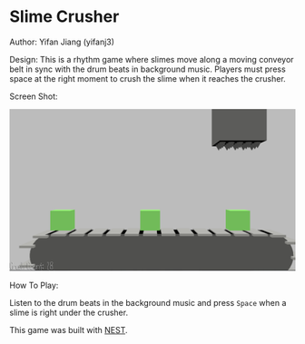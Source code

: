 # Slime Crusher

Author: Yifan Jiang (yifanj3)

Design: This is a rhythm game where slimes move along a moving conveyor belt in sync with the drum beats in background music. Players must press space at the right moment to crush the slime when it reaches the crusher.

Screen Shot:

![Screen Shot](screenshot.png)

How To Play:

Listen to the drum beats in the background music and press `Space` when a slime is right under the crusher.

This game was built with [NEST](NEST.md).
